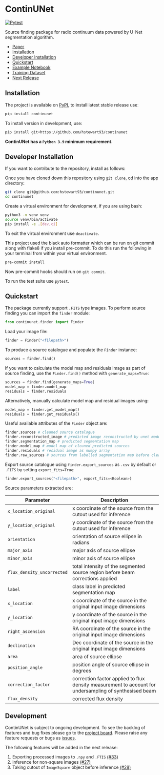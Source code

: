 # ContinUNet
[![Pytest](https://github.com/hstewart93/continunet/actions/workflows/pytest.yml/badge.svg)](https://github.com/hstewart93/continunet/actions/workflows/pytest.yml)

Source finding package for radio continuum data powered by U-Net segmentation algorithm.

- [Paper](https://academic.oup.com/rasti/article/3/1/315/7685538?utm_source=advanceaccess&utm_campaign=rasti&utm_medium=email#supplementary-data)
- [Installation](#installation)
- [Developer Installation](#developer-installation)
- [Quickstart](#quickstart)
- [Example Notebook](https://github.com/hstewart93/continunet/tree/finder/continunet/user_example.ipynb)
- [Training Dataset](https://www.kaggle.com/datasets/harrietstewart/continunet)
- [Next Release](#development)

## Installation
The project is available on [PyPI](https://pypi.org/project/continunet/), to install latest stable release use:

```bash
pip install continunet
```

To install version in development, use:

```bash
pip install git+https://github.com/hstewart93/continunet
```

**ContinUNet has a `Python 3.9` minimum requirement.**

## Developer Installation
If you want to contribute to the repository, install as follows:

Once you have cloned down this repository using `git clone`, cd into the app directory:

```bash
git clone git@github.com:hstewart93/continunet.git
cd continunet
```

Create a virtual environment for development, if you are using bash:

```bash
python3 -m venv venv
source venv/bin/activate
pip install -e .[dev,ci]
```

To exit the virtual environment use `deactivate`.

This project used the black auto formatter which can be run on git commit along with flake8 if you install pre-commit. To do this run the following in your terminal from within your virtual environment.

```bash
pre-commit install
```

Now pre-commit hooks should run on `git commit`.

To run the test suite use `pytest`.

## Quickstart
The package currently support `.FITS` type images. To perform source finding you can import the `finder` module:

```python
from continunet.finder import Finder
```

Load your image file:

```python
finder = Finder("<filepath>")
```

To produce a source catalogue and populate the `Finder` instance:

```python
sources = finder.find()
```

If you want to calculate the model map and residuals image as part of source finding, use the `Finder.find()` method with `generate_maps=True`:

```python
sources = finder.find(generate_maps=True)
model_map = finder.model_map
residuals = finder.residuals
```

Alternatively, manually calculate model map and residual images using:

```python
model_map = finder.get_model_map()
residuals = finder.get_residuals()
```

Useful available attributes of the `Finder` object are:
```python
finder.sources # cleaned source catalogue
finder.reconstructed_image # predicted image reconstructed by unet module
finder.segmentation_map # predicted segmentation map
finder.model_map # model map of cleaned predicted sources
finder.residuals # residual image as numpy array
finder.raw_sources # sources from labelled segmentation map before cleaning
```

Export source catalogue using `finder.export_sources` as `.csv` by default or `.FITS` by setting `export_fits=True`:

```python
finder.export_sources("<filepath>", export_fits=<Boolean>)
```

Source parameters extracted are:

| **Parameter**              | **Description**                                                                                        |
|----------------------------|--------------------------------------------------------------------------------------------------------|
| `x_location_original`      | x coordinate of the source from the cutout used for inference                                          |
| `y_location_original`      | y coordinate of the source from the cutout used for inference                                          |
| `orientation`              | orientation of source ellipse in radians                                                               |
| `major_axis`               | major axis of source ellipse                                                                           |
| `minor_axis`               | minor axis of source ellipse                                                                           |
| `flux_density_uncorrected` | total intensity of the segmented source region before beam corrections applied                         |
| `label`                    | class label in predicted segmentation map                                                              |
| `x_location`               | x coordinate of the source in the original input image dimensions                                      |
| `y_location`               | y coordinate of the source in the original input image dimensions                                      |
| `right_ascension`          | RA coordinate of the source in the original input image dimensions                                     |
| `declination`              | Dec coordinate of the source in the original input image dimensions                                    |
| `area`                     | area of source ellipse                                                                                 |
| `position_angle`           | position angle of source ellipse in degrees                                                            |
| `correction_factor`        | correction factor applied to flux density measurement to account for undersampling of synthesised beam |
| `flux_density`             | corrected flux density                                                                                 |

## Development
ContinUNet is subject to ongoing development. To see the backlog of features and bug fixes please go to the [project board](https://github.com/users/hstewart93/projects/4/views/1). Please raise any feature requests or bugs as [issues](https://github.com/hstewart93/continunet/issues).

The following features will be added in the next release:

1. Exporting processed images to `.npy` and `.FTIS` [(#33)](https://github.com/hstewart93/continunet/issues/33)
2. Inference for non-square images [(#27)](https://github.com/hstewart93/continunet/issues/27)
3. Taking cutout of `ImageSquare` object before inference [(#28)](https://github.com/hstewart93/continunet/issues/28)